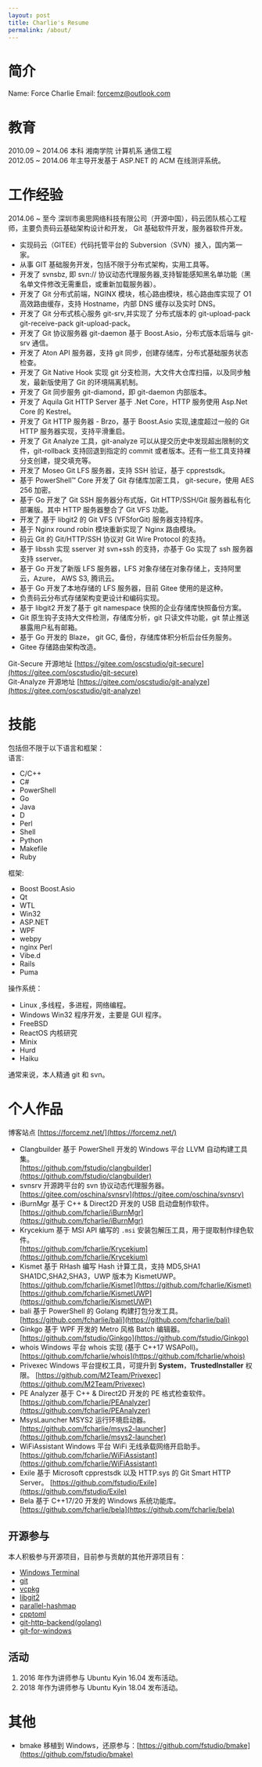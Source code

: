 ```yaml
---
layout: post
title: Charlie's Resume
permalink: /about/
---
```



# 简介

Name: Force Charlie
Email: forcemz@outlook.com  


# 教育

2010.09 ~ 2014.06 本科 湘南学院 计算机系 通信工程  
2012.05 ~ 2014.06 年主导开发基于 ASP.NET 的 ACM 在线测评系统。

# 工作经验

2014.06 ~ 至今 深圳市奥思网络科技有限公司（开源中国），码云团队核心工程师，主要负责码云基础架构设计和开发，
Git 基础软件开发，服务器软件开发。

-   实现码云（GITEE）代码托管平台的 Subversion（SVN）接入，国内第一家。
-   从事 GIT 基础服务开发，包括不限于分布式架构，实用工具等。
-   开发了 svnsbz, 即 svn:// 协议动态代理服务器,支持智能感知黑名单功能（黑名单文件修改无需重启，或重新加载服务器）。
-   开发了 Git 分布式前端，NGINX 模块，核心路由模块，核心路由库实现了 O1 高效路由缓存，支持 Hostname，内部 DNS 缓存以及实时 DNS。
-   开发了 Git 分布式核心服务 git-srv,并实现了 分布式版本的 git-upload-pack git-receive-pack git-upload-pack。
-   开发了 Git 协议服务器 git-daemon 基于 Boost.Asio，分布式版本后端与 git-srv 通信。
-   开发了 Aton API 服务器，支持 git 同步，创建存储库，分布式基础服务状态检查。
-   开发了 Git Native Hook 实现 git 分支检测，大文件大仓库扫描，以及同步触发，最新版使用了 Git 的环境隔离机制。
-   开发了 Git 同步服务 git-diamond，即 git-daemon 内部版本。
-   开发了 Aquila Git HTTP Server 基于 .Net Core，HTTP 服务使用 Asp.Net Core 的 Kestrel。
-   开发了 Git HTTP 服务器 - Brzo，基于 Boost.Asio 实现,速度超过一般的 Git HTTP 服务器实现，支持平滑重启。
-   开发了 Git Analyze 工具，git-analyze 可以从提交历史中发现超出限制的文件，git-rollback 支持回退到指定的 commit 或者版本。还有一些工具支持裸分支创建，提交填充等。
-   开发了 Moseo Git LFS 服务器，支持 SSH 验证，基于 cpprestsdk。
-   基于 PowerShell­™ Core 开发了 Git 存储库加密工具， git-secure，使用 AES 256 加密。 
-   基于 Go 开发了 Git SSH 服务器分布式版，Git HTTP/SSH/Git 服务器私有化部署版。其中 HTTP 服务器整合了 Git VFS 功能。
-   开发了 基于 libgit2 的 Git VFS (VFSforGit) 服务器支持程序。
-   基于 Nginx round robin 模块重新实现了 Nginx 路由模块。
-   码云 Git 的 Git/HTTP/SSH 协议对 Git Wire Protocol 的支持。
-   基于 libssh 实现 sserver 对 svn+ssh 的支持，亦基于 Go 实现了 ssh 服务器支持 sserver。
-   基于 Go 开发了新版 LFS 服务器，LFS 对象存储在对象存储上，支持阿里云，Azure， AWS S3, 腾讯云。
-   基于 Go 开发了本地存储的 LFS 服务器，目前 Gitee 使用的是这种。
-   负责码云分布式存储架构变更设计和编码实现。
-   基于 libgit2 开发了基于 git namespace 快照的企业存储库快照备份方案。
-   Git 原生钩子支持大文件检测，存储库分析，git 只读文件功能，git 禁止推送暴露用户私有邮箱。
-   基于 Go 开发的 Blaze， git GC, 备份，存储库体积分析后台任务服务。
-   Gitee 存储路由架构改造。

Git-Secure 开源地址 [https://gitee.com/oscstudio/git-secure](https://gitee.com/oscstudio/git-secure)  
Git-Analyze 开源地址 [https://gitee.com/oscstudio/git-analyze](https://gitee.com/oscstudio/git-analyze)


# 技能

包括但不限于以下语言和框架：  
语言:

- C/C++
- C#
- PowerShell
- Go
- Java
- D
- Perl
- Shell
- Python
- Makefile
- Ruby



框架:

- Boost Boost.Asio
- Qt  
- WTL
- Win32  
- ASP.NET
- WPF
- webpy
- nginx Perl
- Vibe.d
- Rails  
- Puma  

 操作系统：

- Linux ,多线程，多进程，网络编程。
- Windows Win32 程序开发，主要是 GUI 程序。  
- FreeBSD
- ReactOS 内核研究
- Minix  
- Hurd  
- Haiku  


通常来说，本人精通 git 和 svn。  


# 个人作品

博客站点 [https://forcemz.net/](https://forcemz.net/)

-   Clangbuilder 基于 PowerShell 开发的 Windows 平台 LLVM 自动构建工具集。  
   [https://github.com/fstudio/clangbuilder](https://github.com/fstudio/clangbuilder)
-   svnsrv 开源跨平台的 svn 协议动态代理服务器。  
   [https://gitee.com/oschina/svnsrv](https://gitee.com/oschina/svnsrv)
-   iBurnMgr 基于 C++ & Direct2D 开发的 USB 启动盘制作软件。  
   [https://github.com/fcharlie/iBurnMgr](https://github.com/fcharlie/iBurnMgr)
-   Krycekium 基于 MSI API 编写的 `.msi` 安装包解压工具，用于提取制作绿色软件。   
   [https://github.com/fcharlie/Krycekium](https://github.com/fcharlie/Krycekium)
-   Kismet 基于 RHash 编写 Hash 计算工具，支持 MD5,SHA1 SHA1DC,SHA2,SHA3，UWP 版本为 KismetUWP。   
   [https://github.com/fcharlie/Kismet](https://github.com/fcharlie/Kismet)   
   [https://github.com/fcharlie/KismetUWP](https://github.com/fcharlie/KismetUWP)   
-   bali 基于 PowerShell 的 Golang 构建打包分发工具。   
   [https://github.com/fcharlie/bali](https://github.com/fcharlie/bali)   
-   Ginkgo 基于 WPF 开发的 Metro 风格 Batch 编辑器。  
   [https://github.com/fstudio/Ginkgo](https://github.com/fstudio/Ginkgo)
-   whois Windows 平台 whois 实现 (基于 C++17 WSAPoll)。   
   [https://github.com/fcharlie/whois](https://github.com/fcharlie/whois)
-   Privexec Windows 平台提权工具，可提升到 **System**，**TrustedInstaller** 权限。
   [https://github.com/M2Team/Privexec](https://github.com/M2Team/Privexec)
-   PE Analyzer 基于 C++ & Direct2D 开发的 PE 格式检查软件。  
   [https://github.com/fcharlie/PEAnalyzer](https://github.com/fcharlie/PEAnalyzer)
-   MsysLauncher MSYS2 运行环境启动器。  
   [https://github.com/fcharlie/msys2-launcher](https://github.com/fcharlie/msys2-launcher)
-   WiFiAssistant Windows 平台 WiFi 无线承载网络开启助手。  
   [https://github.com/fcharlie/WiFiAssistant](https://github.com/fcharlie/WiFiAssistant)
-   Exile 基于 Microsoft cpprestsdk 以及 HTTP.sys 的 Git Smart HTTP Server。
   [https://github.com/fstudio/Exile](https://github.com/fstudio/Exile)
-   Bela 基于 C++17/20 开发的 Windows 系统功能库。
   [https://github.com/fcharlie/bela](https://github.com/fcharlie/bela)

## 开源参与

本人积极参与开源项目，目前参与贡献的其他开源项目有：

+   [Windows Terminal](https://github.com/microsoft/terminal/commits?author=fcharlie)
+   [git](https://github.com/git/git/commits?author=fcharlie)
+   [vcpkg](https://github.com/Microsoft/vcpkg/commits?author=fcharlie)
+   [libgit2](https://github.com/libgit2/libgit2/commits?author=fcharlie)
+   [parallel-hashmap](https://github.com/greg7mdp/parallel-hashmap/commits?author=fcharlie)
+   [cpptoml](https://github.com/skystrife/cpptoml/commits?author=fcharlie)
+   [git-http-backend(golang)](https://github.com/asim/git-http-backend/commits?author=fcharlie)
+   [git-for-windows](https://github.com/git-for-windows/MINGW-packages/commits?author=fcharlie)

## 活动

1.   2016 年作为讲师参与 Ubuntu Kyin 16.04 发布活动。
2.   2018 年作为讲师参与 Ubuntu Kyin 18.04 发布活动。

# 其他

- bmake 移植到 Windows，还原参与：[https://github.com/fstudio/bmake](https://github.com/fstudio/bmake)   
